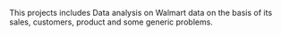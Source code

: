 This projects includes Data analysis on Walmart data on the basis of its sales, customers, product and some generic problems.
